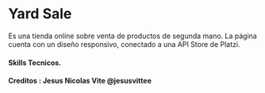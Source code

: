 # Yard Sale

Es una tienda online sobre venta de productos de segunda mano. La página cuenta con un diseño responsivo, conectado a una API Store de Platzi.

#### Skills Tecnicos.

#### Creditos : Jesus Nicolas Vite @jesusvittee
